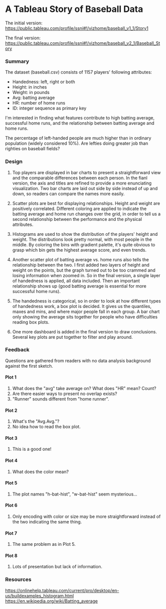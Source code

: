 # A Tableau Story of Baseball Data

The initial version: https://public.tableau.com/profile/ssni#!/vizhome/baseball_v1_1/Story1

The final version: https://public.tableau.com/profile/ssni#!/vizhome/baseball_v2_1/Baseball_Story

### Summary
The dataset (baseball.csv) consists of 1157 players' following attributes:
+ Handedness: left, right or both
+ Height: in inches
+ Weight: in pounds
+ Avg: batting average
+ HR: number of home runs
+ ID: integer sequence as primary key

I'm interested in finding what features contribute to high batting average, successful home runs, and the relationship between batting average and home runs.

The percentage of left-handed people are much higher than in ordinary population (widely considered 10%). Are lefties doing greater job than righties on baseball fields?

### Design
1. Top players are displayed in bar charts to present a straightforward view and the comparable differences between each person. In the fianl version, the axis and titles are refined to provide a more enunciating visualization. Two bar charts are laid out side by side instead of up and down, so readers can compare the names more easily.
  
2. Scatter plots are best for displaying relationships. Height and weight are positively correlated. Different coloring are applied to indicate the batting average and home run changes over the grid, in order to tell us a second relationship between the performance and the physical attributes.

3. Histograms are used to show the distribution of the players' height and weight. The distributions look pretty normal, with most people in the middle. By coloring the bins with gradient palette, it's quite obvious to grasp which bin gets the highest average score, and even trends.

4. Another scatter plot of batting average vs. home runs also tells the relationship between the two. I first added two layers of height and weight on the points, but the graph turned out to be too crammed and losing information when zoomed in. So in the final version, a single layer of handedness is applied, all data included. Then an important relationship shows up (good batting average is essential for more successful home runs).

5. The handedness is categorical, so in order to look at how different types of handedness work, a box plot is decided. It gives us the quantiles, maxes and mins, and where major people fall in each group. A bar chart only showing the average sits together for people who have difficulties reading box plots.

6. One more dashboard is added in the final version to draw conclusions. Several key plots are put together to filter and play around.

### Feedback
Questions are gathered from readers with no data analysis background against the first sketch.

#### Plot 1
1. What does the "avg" take average on? What does "HR" mean? Count?
1. Are there easier ways to present no overlap exists?
1. "Runner" sounds different from "home runner".

#### Plot 2
1. What's the "Avg.Avg."?
1. No idea how to read the box plot.

#### Plot 3
1. This is a good one!

#### Plot 4
1. What does the color mean?

#### Plot 5
1. The plot names "h-bat-hist", "w-bat-hist" seem mysterious...

#### Plot 6
1. Only encoding with color or size may be more straightforward instead of the two indicating the same thing.

#### Plot 7
1. The same problem as in Plot 5.

#### Plot 8
1. Lots of presentation but lack of information.

### Resources
https://onlinehelp.tableau.com/current/pro/desktop/en-us/buildexamples_histogram.html  
https://en.wikipedia.org/wiki/Batting_average
